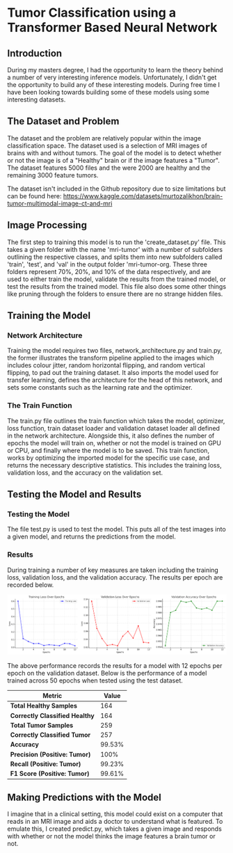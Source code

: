 # Tumor Classification using a Transformer Based Neural Network

## Introduction

During my masters degree, I had the opportunity to learn the theory behind a number of very interesting inference models. Unfortunately, I didn't get the opportunity to build any of these interesting models. During free time I have been looking towards building some of these models using some interesting datasets.

## The Dataset and Problem

The dataset and the problem are relatively popular within the image classification space. The dataset used is a selection of MRI images of brains with and without tumors. The goal of the model is to detect whether or not the image is of a "Healthy" brain or if the image features a "Tumor". The dataset features 5000 files and the were 2000 are healthy and the remaining 3000 feature tumors.

The dataset isn't included in the Github repository due to size limitations but can be found here: https://www.kaggle.com/datasets/murtozalikhon/brain-tumor-multimodal-image-ct-and-mri

## Image Processing

The first step to training this model is to run the 'create_dataset.py' file. This takes a given folder with the name 'mri-tumor' with a number of subfolders outlining the respective classes, and splits them into new subfolders called 'train', 'test', and 'val' in the output folder 'mri-tumor-org. These three folders represent 70%, 20%, and 10% of the data respectively, and are used to either train the model, validate the results from the trained model, or test the results from the trained model. This file also does some other things like pruning through the folders to ensure there are no strange hidden files.

## Training the Model

### Network Architecture

Training the model requires two files, network_architecture.py and train.py, the former illustrates the transform pipeline applied to the images which includes colour jitter, random horizontal flipping, and random vertical flipping, to pad out the training dataset. It also imports the model used for transfer learning, defines the architecture for the head of this network, and sets some constants such as the learning rate and the optimizer. 

### The Train Function

The train.py file outlines the train function which takes the model, optimizer, loss function, train dataset loader and validation dataset loader all defined in the network architecture. Alongside this, it also defines the number of epochs the model will train on, whether or not the model is trained on GPU or CPU, and finally where the model is to be saved. This train function, works by optimizing the imported model for the specific use case, and returns the necessary descriptive statistics. This includes the training loss, validation loss, and the accuracy on the validation set. 

## Testing the Model and Results

### Testing the Model

The file test.py is used to test the model. This puts all of the test images into a given model, and returns the predictions from the model. 

### Results

During training a number of key measures are taken including the training loss, validation loss, and the validation accuracy. The results per epoch are recorded below.

![Training Performance Graphs](images/training_results.png)

The above performance records the results for a model with 12 epochs per epoch on the validation dataset. Below is the performance of a model trained across 50 epochs when tested using the test dataset. 

| Metric        | Value     |
|--------------|----------|
| **Total Healthy Samples** | 164 |
| **Correctly Classified Healthy** | 164 |
| **Total Tumor Samples** | 259 |
| **Correctly Classified Tumor** | 257 |
| **Accuracy** | 99.53% |
| **Precision (Positive: Tumor)** | 100% |
| **Recall (Positive: Tumor)** | 99.23% |
| **F1 Score (Positive: Tumor)** | 99.61% |

## Making Predictions with the Model

I imagine that in a clinical setting, this model could exist on a computer that reads in an MRI image and aids a doctor to understand what is featured. To emulate this, I created predict.py, which takes a given image and responds with whether or not the model thinks the image features a brain tumor or not.
